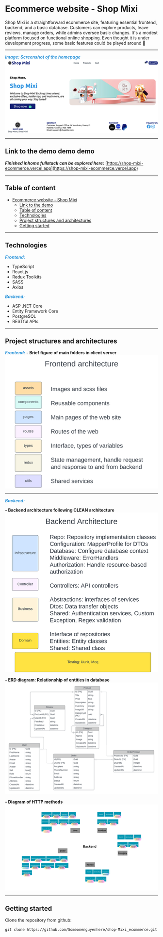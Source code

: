 # Ecommerce website - Shop Mixi

Shop Mixi is a straightforward ecommerce site, featuring essential frontend, backend, and a basic database. Customers can explore products, leave reviews, manage orders, while admins oversee basic changes. It's a modest platform focused on functional online shopping. Even thought it is under development progress, some basic features could be played around &#128722;

***
<span style="color: #3498DB; font-weight: bold; font-style: italic;">Image: Screenshot of the homepage</span>
![Homepage](/Screenshot.png)

***
## Link to the demo demo demo

***Finished inhome fullstack can be explored here:***
[https://shop-mixi-ecommerce.vercel.app](https://shop-mixi-ecommerce.vercel.app)
***

## Table of content

- [Ecommerce website - Shop Mixi](#ecommerce-website---shop-mixi)
  - [Link to the demo](#link-to-the-demo)
  - [Table of content](#table-of-content)
  - [Technologies](#technologies)
  - [Project structures and architectures](#project-structures-and-architectures)
  - [Getting started](#getting-started)

<a name="technologies"></a>
***

## Technologies
<span style="color: #3498DB; font-weight: bold; font-style: italic;">Frontend:</span>
- TypeScript
- React.js
- Redux Toolkits
- SASS
- Axios
  
<span style="color: #3498DB; font-weight: bold; font-style: italic;">Backend:</span>
- ASP .NET Core
- Entity Framework Core
- PostgreSQL
- RESTful APIs
***

<a name="project-structure"></a>

## Project structures and architectures
<span style="color: #3498DB; font-weight: bold; font-style: italic;">Frontend:</span>
**- Brief figure of main folders in client server**
![Frontend](/frontend-architecture.png)
***
<span style="color: #3498DB; font-weight: bold; font-style: italic;">Backend:</span>

**- Backend architecture following CLEAN architecture**
![Backend](/backend-architecture.png)

**- ERD diagram: Relationship of entities in database**
![Backend](/erd.png)

**- Diagram of HTTP methods**
![Backend](/shopMixi-presenter.png)

***
<a name="getting-started"></a>

## Getting started

Clone the repository from github:

```
git clone https://github.com/Someonenguyenhere/shop-Mixi_ecommerce.git
```
